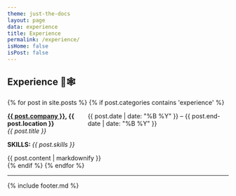 ```yaml
---
theme: just-the-docs
layout: page
data: experience
title: Experience
permalink: /experience/
isHome: false
isPost: false
---
```


## Experience 🦜🕸️

<div class="posts">
  {% for post in site.posts %}
    {% if post.categories contains 'experience' %}
      <div class="experience-entry">
        <p style="display: flex; justify-content: space-between;">
          <span>
            <strong><a href="{{ post.link }}" target="_blank">{{ post.company }}</a>, {{ post.location }}</strong><br>
            <em>{{ post.title }}</em>
          </span>
          <span>{{ post.date | date: "%B %Y" }} – {{ post.end-date | date: "%B %Y" }}</span>
        </p>
        <p>
          <strong>SKILLS: </strong><em>{{ post.skills }}</em>
        </p>
        {{ post.content | markdownify }}
      </div>
    {% endif %}
  {% endfor %}
</div>

---

{% include footer.md %}
